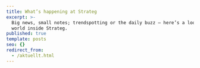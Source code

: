 ```yaml
---
title: What’s happening at Strateg
excerpt: >-
  Big news, small notes; trendspotting or the daily buzz – here’s a look at the
  world inside Strateg.
published: true
template: posts
seo: {}
redirect_from:
  - /aktuellt.html
---
```

